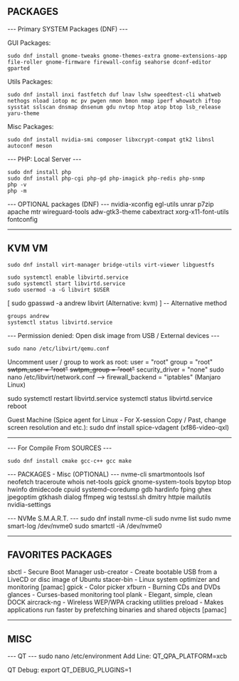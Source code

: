 ## PACKAGES

--- Primary SYSTEM Packages (DNF) ---

GUI Packages:
```
sudo dnf install gnome-tweaks gnome-themes-extra gnome-extensions-app file-roller gnome-firmware firewall-config seahorse dconf-editor gparted
```

Utils Packages:
```
sudo dnf install inxi fastfetch duf lnav lshw speedtest-cli whatweb nethogs nload iotop mc pv pwgen nmon bmon nmap iperf whowatch iftop sysstat sslscan dnsmap dnsenum gdu nvtop htop atop btop lsb_release yaru-theme
```

Misc Packages:
```
sudo dnf install nvidia-smi composer libxcrypt-compat gtk2 libnsl autoconf meson
```

--- PHP: Local Server ---
```
sudo dnf install php
sudo dnf install php-cgi php-gd php-imagick php-redis php-snmp
php -v
php -m
```

--- OPTIONAL packages (DNF) ---
nvidia-xconfig egl-utils unrar p7zip apache mtr wireguard-tools adw-gtk3-theme cabextract xorg-x11-font-utils fontconfig


_____


## KVM VM
```
sudo dnf install virt-manager bridge-utils virt-viewer libguestfs
```

```
sudo systemctl enable libvirtd.service
sudo systemctl start libvirtd.service
sudo usermod -a -G libvirt $USER
```
[ sudo gpasswd -a andrew libvirt (Alternative: kvm) ] -- Alternative method
```
groups andrew
systemctl status libvirtd.service
```

--- Permission denied: Open disk image from USB / External devices ---
```
sudo nano /etc/libvirt/qemu.conf
```
Uncomment user / group to work as root:
user = "root"
group = "root"
~~swtpm_user = "root"~~
~~swtpm_group = "root"~~
security_driver = "none"
sudo nano /etc/libvirt/network.conf --> firewall_backend = "iptables" (Manjaro Linux)

sudo systemctl restart libvirtd.service
systemctl status libvirtd.service
reboot

Guest Machine (Spice agent for Linux - For X-session
Copy / Past, change screen resolution and etc.):
sudo dnf install spice-vdagent (xf86-video-qxl)


___


--- For Compile From SOURCES ---
```
sudo dnf install cmake gcc-c++ gcc make
```

--- PACKAGES - Misc (OPTIONAL) ---
nvme-cli smartmontools lsof neofetch traceroute whois net-tools gpick gnome-system-tools bpytop btop
hwinfo dmidecode cpuid systemd-coredump gdb hardinfo fping
ghex jpegoptim gtkhash dialog ffmpeg
wig testssl.sh dmitry httpie
mailutils
nvidia-settings

--- NVMe S.M.A.R.T. ---
sudo dnf install nvme-cli
sudo nvme list
sudo nvme smart-log /dev/nvme0
sudo smartctl -iA /dev/nvme0


____


## FAVORITES PACKAGES
sbctl - Secure Boot Manager
usb-creator - Create bootable USB from a LiveCD or disc image of Ubuntu
stacer-bin - Linux system optimizer and monitoring [pamac]
gpick - Color picker
xfburn - Burning CDs and DVDs
glances - Curses-based monitoring tool
plank - Elegant, simple, clean DOCK
aircrack-ng - Wireless WEP/WPA cracking utilities
preload - Makes applications run faster by prefetching binaries and shared objects [pamac]


____


## MISC
--- QT ---
sudo nano /etc/environment
Add Line:
QT_QPA_PLATFORM=xcb

QT Debug:
export QT_DEBUG_PLUGINS=1
